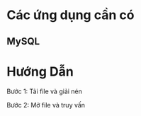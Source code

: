 # Các ứng dụng cần có

  ## MySQL

# Hướng Dẫn

  Bước 1: Tải file và giải nén

  Bước 2: Mở file và truy vấn

